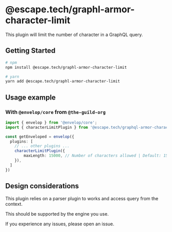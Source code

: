 # @escape.tech/graphl-armor-character-limit

This plugin will limit the number of character in a GraphQL query.

## Getting Started

```bash
# npm
npm install @escape.tech/graphl-armor-character-limit

# yarn
yarn add @escape.tech/graphl-armor-character-limit
```

## Usage example

### With `@envelop/core` from `@the-guild-org`

```typescript
import { envelop } from '@envelop/core';
import { characterLimitPlugin } from '@escape.tech/graphql-armor-character-limit';

const getEnveloped = envelop({
  plugins: [
    // ... other plugins ...
    characterLimitPlugin({
        maxLength: 15000, // Number of characters allowed | Default: 150000
    }),
  ]
})
```

## Design considerations

This plugin relies on a parser plugin to works and access query from the context.

This should be supported by the engine you use.

If you experience any issues, please open an issue.
